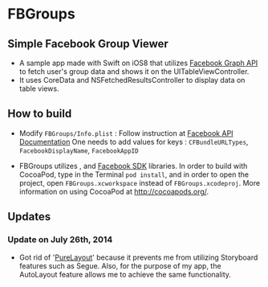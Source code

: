 FBGroups
========

Simple Facebook Group Viewer
------------------

* A sample app made with Swift on iOS8 that utilizes [Facebook Graph API](https://developers.facebook.com/docs/ios) to fetch user's group data and shows it on the UITableViewController.
* It uses CoreData and NSFetchedResultsController to display data on table views.

How to build
------------
* Modify `FBGroups/Info.plist` : Follow instruction at [Facebook API Documentation](https://developers.facebook.com/docs/ios/getting-started#configure)
One needs to add values for keys : `CFBundleURLTypes`, `FacebookDisplayName`, `FacebookAppID`

* FBGroups utilizes , and [Facebook SDK](https://developers.facebook.com/docs/ios) libraries.
In order to build with CocoaPod, type in the Terminal `pod install`, and in order to open the project, open `FBGroups.xcworkspace` instead of `FBGroups.xcodeproj`. More information on using CocoaPod at http://cocoapods.org/.


Updates
------

### Update on July 26th, 2014
* Got rid of '[PureLayout](https://github.com/smileyborg/PureLayout)' because it prevents me from utilizing Storyboard features such as Segue. Also, for the purpose of my app, the AutoLayout feature allows me to achieve the same functionality.
